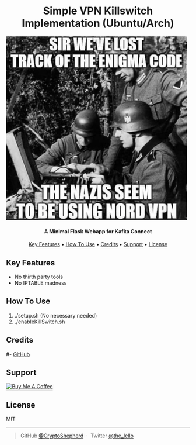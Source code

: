 <h1 align="center">
  <br>
  Simple VPN Killswitch Implementation (Ubuntu/Arch)
  <br>
</h1>

![kcf](poster.png)

<h4 align="center">A Minimal Flask Webapp for Kafka Connect</h4>



<p align="center">
  <a href="#key-features">Key Features</a> •
  <a href="#key-features">How To Use</a> •
  <a href="#credits">Credits</a> •
  <a href="#credits">Support</a> •
  <a href="#license">License</a>
</p>


## Key Features

* No thirth party tools
* No IPTABLE madness


## How To Use
1) ./setup.sh (No necessary needed)
2) ./enableKillSwitch.sh


## Credits

#- [GitHub](http://github.com/)


## Support

<a href="https://www.buymeacoffee.com/" target="_blank"><img src="https://www.buymeacoffee.com/assets/img/custom_images/purple_img.png" alt="Buy Me A Coffee" style="height: 41px !important;width: 174px !important;box-shadow: 0px 3px 2px 0px rgba(190, 190, 190, 0.5) !important;-webkit-box-shadow: 0px 3px 2px 0px rgba(190, 190, 190, 0.5) !important;" ></a>


## License

MIT

---

> GitHub [@CryptoShepherd](https://github.com/) &nbsp;&middot;&nbsp;
> Twitter [@the_lello](https://twitter.com/)

